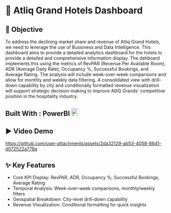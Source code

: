 # 🏨 Atliq Grand Hotels Dashboard
## 📌 Objective
To address the declining market share and revenue of Atliq Grand Hotels, we need to leverage the use of Bussiness and Data Intelligence. This dashboard aims to provide a detailed analytics dashboard for the hotels to provide a detailed and comprehensive information display. The dahboard implements this using the metrics of RevPAR (Revenue Per Available Room), ADR (Average Daily Rate), Occupancy %, Successful Bookings, and Average Rating. The analysis will include week-over-week comparisons and allow for monthly and weekly data filtering. A consolidated view with drill-down capability by city and conditionally formatted revenue visualization will support strategic decision-making to improve AtliQ Grands' competitive position in the hospitality industry.
## Built With : PowerBI <img src="https://img.icons8.com/?size=100&id=NxWCUzipgfRt&format=png&color=000000" width="24" alt="icon">
## ▶️ Video Demo 

https://github.com/user-attachments/assets/2da32129-ab53-4058-8641-d072522a778a


## ✨ Key Features

* Core KPI Display: RevPAR, ADR, Occupancy %, Successful Bookings, Average Rating
* Temporal Analysis: Week-over-week comparisons, monthly/weekly filters
* Geospatial Breakdown: City-level drill-down capability
* Revenue Visualization: Conditional formatting for quick insights




